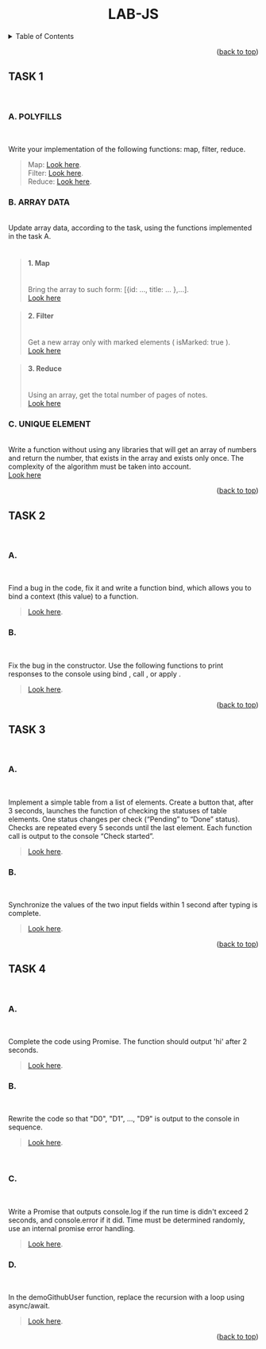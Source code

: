 <a name="readme-top"></a>
<br />

<h1 align="center">LAB-JS</h1>

<details>
  <summary>Table of Contents</summary>
  <ul style="list-style: none">
    <li> - [x] <a href="#task-1"> Task 1</a></li>
    <li> - [x] <a href="#task-2"> Task 2</a></li>
    <li> - [x] <a href="#task-3"> Task 3</a></li>
    <li> - [x] <a href="#task-4"> Task 4</a></li>
  </ul>
</details>

<p align="right">(<a href="#readme-top">back to top</a>)</p>

<!-- TASK 1 -->

## TASK 1

<br />

### A. POLYFILLS

<br />

Write your implementation of the following functions: map, filter, reduce.

> Map: <a href="https://codepen.io/petrovskya-the-decoder/pen/zYJQoQb"> Look here</a>.
> <br />
> Filter: <a href="https://codepen.io/petrovskya-the-decoder/pen/NWLVdBO"> Look here</a>.
> <br />
> Reduce: <a href="https://codepen.io/petrovskya-the-decoder/pen/zYJQNJG"> Look here</a>.
> <br />

### B. ARRAY DATA

<br />
Update array data, according to the task, using the functions implemented in the task A.
<br />

<br />

> #### 1. Map
>
> <br />
> Bring the array to such form: [{id: …, title: … },...].
> <br /> <a href="https://codepen.io/petrovskya-the-decoder/pen/oNPRBmZ"> Look here</a>

> #### 2. Filter
>
> <br />
> Get a new array only with marked elements ( isMarked: true ).
> <br /> <a href="https://codepen.io/petrovskya-the-decoder/pen/poOmRYX"> Look here</a>
> <br />

> #### 3. Reduce
>
> <br />
> Using an array, get the total number of pages of notes.
> <br /> <a href="https://codepen.io/petrovskya-the-decoder/pen/wvEbgZY"> Look here</a>
> <br />

### C. UNIQUE ELEMENT

<br />
Write a function without using any libraries that will get an array of numbers and return the number, that exists in the array and exists only once. The complexity of the algorithm must be taken into account.
 <br /> <a href="https://codepen.io/petrovskya-the-decoder/pen/zYJQoQb"> Look here</a>
<br />

<p align="right">(<a href="#readme-top">back to top</a>)</p>

<!-- TASK 2 -->

## TASK 2

<br />

### A.

<br />

Find a bug in the code, fix it and write a function bind, which allows you to bind a context (this value) to a function.

> <a href="https://codepen.io/petrovskya-the-decoder/pen/gOdVxgo"> Look here</a>.
> <br />

### B.

<br />

Fix the bug in the constructor. Use the following functions to print responses to the console using bind , call , or apply .

> <a href="https://codepen.io/petrovskya-the-decoder/pen/dyqxzWv"> Look here</a>.
> <br />

<p align="right">(<a href="#readme-top">back to top</a>)</p>

<!-- TASK 3 -->

## TASK 3

<br />

### A.

<br />

Implement a simple table from a list of elements. Create a button that, after 3 seconds, launches the function of checking the statuses of table elements. One status changes per check (“Pending” to “Done” status). Checks are repeated every 5 seconds until the last element.
Each function call is output to the console “Check started”.

> <a href="https://codepen.io/petrovskya-the-decoder/pen/gOdVxXe"> Look here</a>.
> <br />

### B.

<br />

Synchronize the values of the two input fields within 1 second after typing is complete.

> <a href="https://codepen.io/petrovskya-the-decoder/pen/LYJwjjb"> Look here</a>.
> <br />

<p align="right">(<a href="#readme-top">back to top</a>)</p>

<!-- TASK 4 -->

## TASK 4

<br />

### A.

<br />

Complete the code using Promise. The function should output 'hi' after 2 seconds.

> <a href="https://codepen.io/petrovskya-the-decoder/pen/OJoKjQw"> Look here</a>.
> <br />

### B.

<br />

Rewrite the code so that "D0", "D1", ..., "D9" is output to the console in sequence.

> <a href="https://codepen.io/petrovskya-the-decoder/pen/abaeyam"> Look here</a>.
> <br />

<br />

### C.

<br />

Write a Promise that outputs console.log if the run time is didn't exceed 2 seconds, and console.error if it did. Time must be determined randomly, use an internal promise error handling.

> <a href="https://codepen.io/petrovskya-the-decoder/pen/NWLQaXq"> Look here</a>.
> <br />

### D.

<br />

In the demoGithubUser function, replace the recursion with a loop using async/await.

> <a href="https://codepen.io/petrovskya-the-decoder/pen/GRXVMyL"> Look here</a>.
> <br />

<p align="right">(<a href="#readme-top">back to top</a>)</p>
